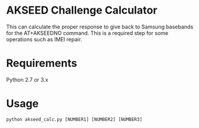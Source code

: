 # AKSEED Challenge Calculator

This can calculate the proper response to give back to Samsung basebands for the AT+AKSEEDNO command. This is a required step for some operations such as IMEI repair.

# Requirements

Python 2.7 or 3.x

# Usage

    python akseed_calc.py [NUMBER1] [NUMBER2] [NUMBER3]
